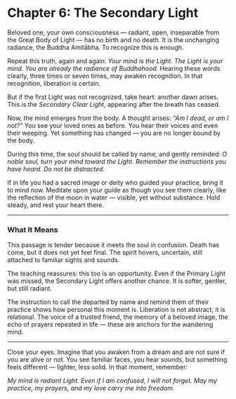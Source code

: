 # Chapter 6: The Secondary Light

Beloved one, your own consciousness — radiant, open, inseparable from the Great Body of Light — has no birth and no death. It is the unchanging radiance, the Buddha Amitābha. To recognize this is enough.

Repeat this truth, again and again:
*Your mind is the Light. The Light is your mind. You are already the radiance of Buddhahood.*
Hearing these words clearly, three times or seven times, may awaken recognition. In that recognition, liberation is certain.

But if the first Light was not recognized, take heart: another dawn arises. This is the *Secondary Clear Light*, appearing after the breath has ceased.

Now, the mind emerges from the body. A thought arises: *“Am I dead, or am I not?”* You see your loved ones as before. You hear their voices and even their weeping. Yet something has changed — you are no longer bound by the body.

During this time, the soul should be called by name, and gently reminded:
*O noble soul, turn your mind toward the Light. Remember the instructions you have heard. Do not be distracted.*

If in life you had a sacred image or deity who guided your practice, bring it to mind now. Meditate upon your guide as though you see them clearly, like the reflection of the moon in water — visible, yet without substance. Hold steady, and rest your heart there.

---

### What It Means

This passage is tender because it meets the soul in confusion. Death has come, but it does not yet feel final. The spirit hovers, uncertain, still attached to familiar sights and sounds.

The teaching reassures: this too is an opportunity. Even if the Primary Light was missed, the Secondary Light offers another chance. It is softer, gentler, but still radiant.

The instruction to call the departed by name and remind them of their practice shows how personal this moment is. Liberation is not abstract; it is relational. The voice of a trusted friend, the memory of a beloved image, the echo of prayers repeated in life — these are anchors for the wandering mind.

---

Close your eyes. Imagine that you awaken from a dream and are not sure if you are alive or not. You see familiar faces, you hear sounds, but something feels different — lighter, less solid. In that moment, remember:

*My mind is radiant Light.
Even if I am confused, I will not forget.
May my practice, my prayers, and my love
carry me into freedom.*
